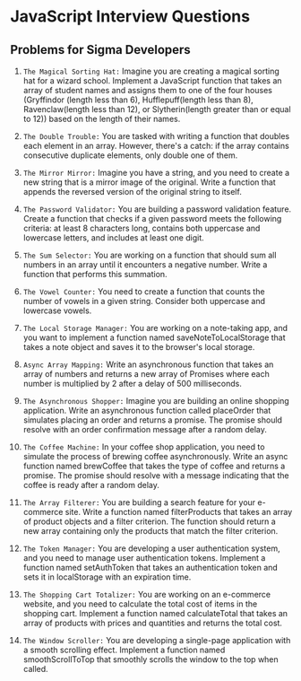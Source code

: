 # JavaScript Interview Questions

## Problems for Sigma Developers

1. `The Magical Sorting Hat:` Imagine you are creating a magical sorting hat for a wizard school. Implement a JavaScript function that takes an array of student names and assigns them to one of the four houses (Gryffindor (length less than 6), Hufflepuff(length less than 8), Ravenclaw(length less than 12), or Slytherin(length greater than or equal to 12)) based on the length of their names.

2. `The Double Trouble:` You are tasked with writing a function that doubles each element in an array. However, there's a catch: if the array contains consecutive duplicate elements, only double one of them.

3. `The Mirror Mirror:` Imagine you have a string, and you need to create a new string that is a mirror image of the original. Write a function that appends the reversed version of the original string to itself.

4. `The Password Validator:` You are building a password validation feature. Create a function that checks if a given password meets the following criteria: at least 8 characters long, contains both uppercase and lowercase letters, and includes at least one digit.

5. `The Sum Selector:` You are working on a function that should sum all numbers in an array until it encounters a negative number. Write a function that performs this summation.

6. `The Vowel Counter:` You need to create a function that counts the number of vowels in a given string. Consider both uppercase and lowercase vowels.

7. `The Local Storage Manager:` You are working on a note-taking app, and you want to implement a function named saveNoteToLocalStorage that takes a note object and saves it to the browser's local storage.

8. `Async Array Mapping:` Write an asynchronous function that takes an array of numbers and returns a new array of Promises where each number is multiplied by 2 after a delay of 500 milliseconds.

9. `The Asynchronous Shopper:` Imagine you are building an online shopping application. Write an asynchronous function called placeOrder that simulates placing an order and returns a promise. The promise should resolve with an order confirmation message after a random delay.

10. `The Coffee Machine:` In your coffee shop application, you need to simulate the process of brewing coffee asynchronously. Write an async function named brewCoffee that takes the type of coffee and returns a promise. The promise should resolve with a message indicating that the coffee is ready after a random delay.

11. `The Array Filterer:` You are building a search feature for your e-commerce site. Write a function named filterProducts that takes an array of product objects and a filter criterion. The function should return a new array containing only the products that match the filter criterion.

12. `The Token Manager:` You are developing a user authentication system, and you need to manage user authentication tokens. Implement a function named setAuthToken that takes an authentication token and sets it in localStorage with an expiration time.

13. `The Shopping Cart Totalizer:` You are working on an e-commerce website, and you need to calculate the total cost of items in the shopping cart. Implement a function named calculateTotal that takes an array of products with prices and quantities and returns the total cost.

14. `The Window Scroller:` You are developing a single-page application with a smooth scrolling effect. Implement a function named smoothScrollToTop that smoothly scrolls the window to the top when called.